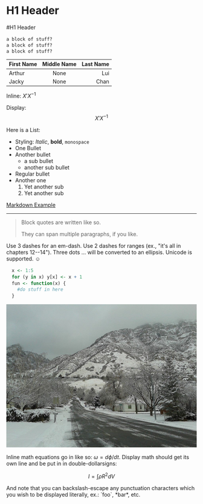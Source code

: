 H1 Header
==========

#H1 Header

    a block of stuff?
    a block of stuff?
    a block of stuff?

|First Name|Middle Name| Last Name |
|:---------|:---------:|----------:|
|Arthur    |None| Lui       |
|Jacky     |None| Chan      |

Inline: $X'X^{-1}$

Display:
$$X'X^{-1}$$

Here is a List:

  * Styling: *Italic*, **bold**, `monospace`
  * One Bullet
  * Another bullet
    * a sub bullet
    * another sub bullet
  * Regular bullet
  * Another one
    1. Yet another sub
    2. Yet another sub

[Markdown Example](http://www.unexpected-vortices.com/sw/rippledoc/quick-markdown-example.html)

***

> Block quotes are
> written like so.
>
> They can span multiple paragraphs,
> if you like.

Use 3 dashes for an em-dash. Use 2 dashes for ranges (ex., "it's all
in chapters 12--14"). Three dots ... will be converted to an ellipsis.
Unicode is supported. ☺

~~~R
  x <- 1:5
  for (y in x) y[x] <- x + 1
  fun <- function(x) {
    #do stuff in here
  }
~~~

![example image](/img/briar.jpg "An exemplary image")

Inline math equations go in like so: $\omega = d\phi / dt$. Display
math should get its own line and be put in in double-dollarsigns:

$$I = \int \rho R^{2} dV$$

And note that you can backslash-escape any punctuation characters
which you wish to be displayed literally, ex.: \`foo\`, \*bar\*, etc.

